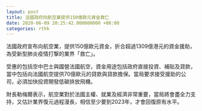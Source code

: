 ```yaml
---
layout: post
title: 法國政府向航空業提供150億歐元資金救亡
date: 2020-06-09 20:25:42.000000000 +08:00
categories: rthk
---
```


法國政府宣布向航空業，提供150億歐元資金，折合超過1309億港元的資金援助，為受新型肺炎疫情打撃的業界「救亡」。

受惠的包括空中巴士與國營法國航空，資金用途包括政府直接投資、補貼及貸款，當中包括向法國航空提供70億歐元的貸款與貸款擔保。當局要求接受援助的公司，必須加快投資開發低碳排放飛機。

財長勒梅爾表示，航空業對於法國主權、就業及經濟非常重要，當局將會盡全力支持，又估計業界復元過程漫長，相信至少要到2023年，才會回復原有水平。
